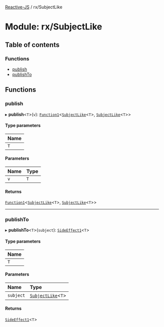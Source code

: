 [Reactive-JS](../README.md) / rx/SubjectLike

# Module: rx/SubjectLike

## Table of contents

### Functions

- [publish](rx_SubjectLike.md#publish)
- [publishTo](rx_SubjectLike.md#publishto)

## Functions

### publish

▸ **publish**<`T`\>(`v`): [`Function1`](functions.md#function1)<[`SubjectLike`](../interfaces/rx.SubjectLike.md)<`T`\>, [`SubjectLike`](../interfaces/rx.SubjectLike.md)<`T`\>\>

#### Type parameters

| Name |
| :------ |
| `T` |

#### Parameters

| Name | Type |
| :------ | :------ |
| `v` | `T` |

#### Returns

[`Function1`](functions.md#function1)<[`SubjectLike`](../interfaces/rx.SubjectLike.md)<`T`\>, [`SubjectLike`](../interfaces/rx.SubjectLike.md)<`T`\>\>

___

### publishTo

▸ **publishTo**<`T`\>(`subject`): [`SideEffect1`](functions.md#sideeffect1)<`T`\>

#### Type parameters

| Name |
| :------ |
| `T` |

#### Parameters

| Name | Type |
| :------ | :------ |
| `subject` | [`SubjectLike`](../interfaces/rx.SubjectLike.md)<`T`\> |

#### Returns

[`SideEffect1`](functions.md#sideeffect1)<`T`\>
